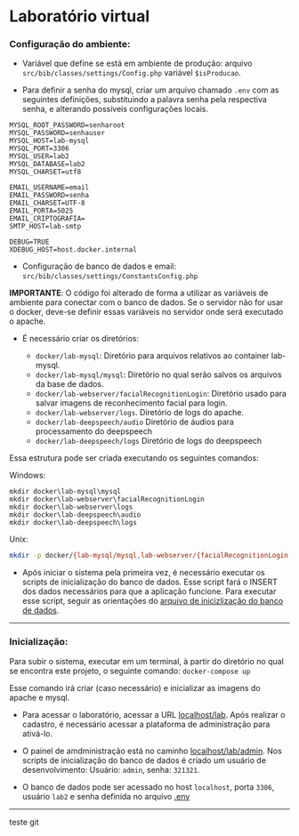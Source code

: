 # Laboratório virtual

### Configuração do ambiente:

* Variável que define se está em ambiente de produção: 
arquivo `src/bib/classes/settings/Config.php` variável `$isProducao`.

* Para definir a senha do mysql, criar um arquivo chamado `.env` com as seguintes definições, substituindo a palavra senha pela respectiva senha, e alterando possíveis configurações locais.

```
MYSQL_ROOT_PASSWORD=senharoot
MYSQL_PASSWORD=senhauser
MYSQL_HOST=lab-mysql
MYSQL_PORT=3306
MYSQL_USER=lab2
MYSQL_DATABASE=lab2
MYSQL_CHARSET=utf8

EMAIL_USERNAME=email
EMAIL_PASSWORD=senha
EMAIL_CHARSET=UTF-8
EMAIL_PORTA=5025
EMAIL_CRIPTOGRAFIA=
SMTP_HOST=lab-smtp

DEBUG=TRUE
XDEBUG_HOST=host.docker.internal
```

* Configuração de banco de dados e email:
`src/bib/classes/settings/ConstantsConfig.php`

__IMPORTANTE__: O código foi alterado de forma a utilizar as variáveis de ambiente para conectar com o banco de dados. Se o servidor não for usar o docker, deve-se definir essas variáveis no servidor onde será executado o apache.

* É necessário criar os diretórios:

    - `docker/lab-mysql`: Diretório para arquivos relativos ao container lab-mysql.
    - `docker/lab-mysql/mysql`: Diretório no qual serão salvos os arquivos da base de dados.
    - `docker/lab-webserver/facialRecognitionLogin`: Diretório usado para salvar imagens de reconhecimento facial para login.
    - `docker/lab-webserver/logs`. Diretório de logs do apache.
    - `docker/lab-deepspeech/audio` Diretório de áudios para processamento do deepspeech
    - `docker/lab-deepspeech/logs` Diretório de logs do deepspeech

Essa estrutura pode ser criada executando os seguintes comandos:

Windows:

```batch
mkdir docker\lab-mysql\mysql
mkdir docker\lab-webserver\facialRecognitionLogin
mkdir docker\lab-webserver\logs
mkdir docker\lab-deepspeech\audio
mkdir docker\lab-deepspeech\logs
```

Unix:

```bash
mkdir -p docker/{lab-mysql/mysql,lab-webserver/{facialRecognitionLogin,logs},lab-deepspeech/{audio,logs}}
```

* Após iniciar o sistema pela primeira vez, é necessário executar os scripts de inicialização do banco de dados. Esse script fará o INSERT dos dados necessários para que a aplicação funcione. Para executar esse script, seguir as orientações do [arquivo de inicizlização do banco de dados](db/data_backup/README.md).

---

### Inicialização:

Para subir o sistema, executar em um terminal, à partir do diretório no qual se encontra este projeto, o seguinte comando:
`docker-compose up`

Esse comando irá criar (caso necessário) e inicializar as imagens do apache e mysql. 


* Para acessar o laboratório, acessar a URL [localhost/lab](http://localhost/lab). Após realizar o cadastro, é necessário acessar a plataforma de administração para ativá-lo.

* O painel de amdministração está no caminho [localhost/lab/admin](http://localhost/lab/admin). Nos scripts de inicialização do banco de dados é criado um usuário de desenvolvimento: Usuário: `admin`, senha: `321321`.

* O banco de dados pode ser acessado no host `localhost`, porta `3306`, usuário `lab2` e senha definida no arquivo [.env](.env)

---

teste git
